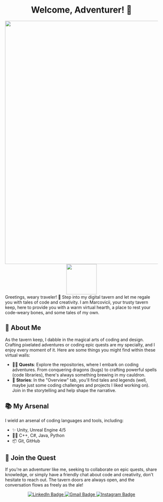 

<h1 align="center">Welcome, Adventurer! 🍻</h1>

<div id="header" align="center">
  <img src="https://github.com/MoatazHellal/MoatazHellal/assets/114781052/e488940e-d270-4739-b34e-ffaf6deea6df" width="800"/>
</div>
<div id="header" align="center">
  <img src="https://i.gifer.com/Vp3L.gif" width="100"/>
</div>
Greetings, weary traveler! 🌄 Step into my digital tavern and let me regale you with tales of code and creativity. I am Marcovicii, your trusty tavern keep, here to provide you with a warm virtual hearth, a place to rest your code-weary bones, and some tales of my own.

## 🍺 About Me

As the tavern keep, I dabble in the magical arts of coding and design. Crafting pixelated adventures or coding epic quests are my specialty, and I enjoy every moment of it. Here are some things you might find within these virtual walls:

- 🧙‍♂️ **Quests**: Explore the repositories, where I embark on coding adventures. From conquering dragons (bugs) to crafting powerful spells (code libraries), there's always something brewing in my cauldron.
- 📜 **Stories**: In the "Overview" tab, you'll find tales and legends (well, maybe just some coding challenges and projects I liked working on). Join in the storytelling and help shape the narrative.
## 📚 My Arsenal

I wield an arsenal of coding languages and tools, including:

- ✨ Unity, Unreal Engine 4/5
- 🧙‍♂️ C++, C#, Java, Python
- 📦 Git, GitHub
## 🌟 Join the Quest

If you're an adventurer like me, seeking to collaborate on epic quests, share knowledge, or simply have a friendly chat about code and creativity, don't hesitate to reach out. The tavern doors are always open, and the conversation flows as freely as the ale!
   <div align="center" id="badges">
  <a href="https://www.linkedin.com/in/moataz-hellal-54ba16226/">
    <img src="https://img.shields.io/badge/LinkedIn-blue?style=for-the-badge&logo=linkedin&logoColor=white" alt="LinkedIn Badge"/>
  </a>
  <a href="moataz.hellal@insat.ucar.tn">
    <img src="https://img.shields.io/badge/Gmail-D14836?style=for-the-badge&logo=gmail&logoColor=white" alt="Gmail Badge"/>
  </a>
  <a href="https://www.instagram.com/marcovicii/">
    <img src="https://img.shields.io/badge/Instagram-E4405F?style=for-the-badge&logo=instagram&logoColor=white" alt="Instagram Badge"/>
  </a>
</div>
